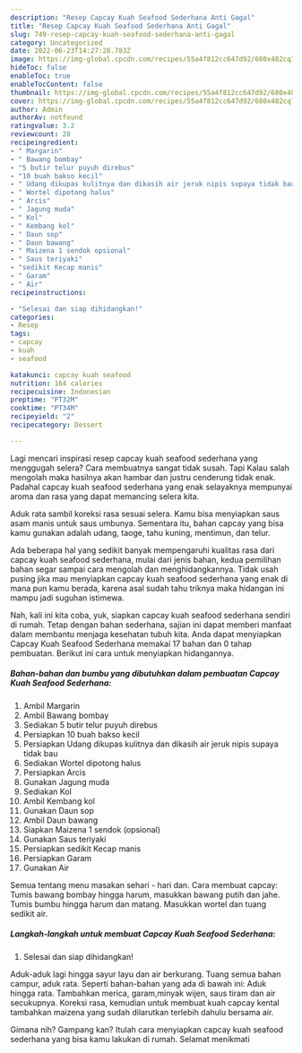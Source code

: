 ```yaml
---
description: "Resep Capcay Kuah Seafood Sederhana Anti Gagal"
title: "Resep Capcay Kuah Seafood Sederhana Anti Gagal"
slug: 749-resep-capcay-kuah-seafood-sederhana-anti-gagal
category: Uncategorized
date: 2022-06-23T14:27:28.783Z
image: https://img-global.cpcdn.com/recipes/55a4f812cc647d92/680x482cq70/capcay-kuah-seafood-sederhana-foto-resep-utama.jpg
hideToc: false
enableToc: true
enableTocContent: false
thumbnail: https://img-global.cpcdn.com/recipes/55a4f812cc647d92/680x482cq70/capcay-kuah-seafood-sederhana-foto-resep-utama.jpg
cover: https://img-global.cpcdn.com/recipes/55a4f812cc647d92/680x482cq70/capcay-kuah-seafood-sederhana-foto-resep-utama.jpg
author: Admin
authorAv: notfound
ratingvalue: 3.2
reviewcount: 20
recipeingredient:
- " Margarin"
- " Bawang bombay"
- "5 butir telur puyuh direbus"
- "10 buah bakso kecil"
- " Udang dikupas kulitnya dan dikasih air jeruk nipis supaya tidak bau"
- " Wortel dipotong halus"
- " Arcis"
- " Jagung muda"
- " Kol"
- " Kembang kol"
- " Daun sop"
- " Daun bawang"
- " Maizena 1 sendok opsional"
- " Saus teriyaki"
- "sedikit Kecap manis"
- " Garam"
- " Air"
recipeinstructions:

- "Selesai dan siap dihidangkan!"
categories:
- Resep
tags:
- capcay
- kuah
- seafood

katakunci: capcay kuah seafood 
nutrition: 164 calories
recipecuisine: Indonesian
preptime: "PT32M"
cooktime: "PT34M"
recipeyield: "2"
recipecategory: Dessert

---
```



Lagi mencari inspirasi resep capcay kuah seafood sederhana yang menggugah selera? Cara membuatnya sangat tidak susah. Tapi Kalau salah mengolah maka hasilnya akan hambar dan justru cenderung tidak enak. Padahal capcay kuah seafood sederhana yang enak selayaknya mempunyai aroma dan rasa yang dapat memancing selera kita.


Aduk rata sambil koreksi rasa sesuai selera. Kamu bisa menyiapkan saus asam manis untuk saus umbunya. Sementara itu, bahan capcay yang bisa kamu gunakan adalah udang, taoge, tahu kuning, mentimun, dan telur.

Ada beberapa hal yang sedikit banyak mempengaruhi kualitas rasa dari capcay kuah seafood sederhana, mulai dari jenis bahan, kedua pemilihan bahan segar sampai cara mengolah dan menghidangkannya. Tidak usah pusing jika mau menyiapkan capcay kuah seafood sederhana yang enak di mana pun kamu berada, karena asal sudah tahu triknya maka hidangan ini mampu jadi suguhan istimewa.


Nah, kali ini kita coba, yuk, siapkan capcay kuah seafood sederhana sendiri di rumah. Tetap dengan bahan sederhana, sajian ini dapat memberi manfaat dalam membantu menjaga kesehatan tubuh kita. Anda dapat menyiapkan Capcay Kuah Seafood Sederhana memakai 17 bahan dan 0 tahap pembuatan. Berikut ini cara untuk menyiapkan hidangannya.

<!--inarticleads1-->

##### Bahan-bahan dan bumbu yang dibutuhkan dalam pembuatan Capcay Kuah Seafood Sederhana:

1. Ambil  Margarin
1. Ambil  Bawang bombay
1. Sediakan 5 butir telur puyuh direbus
1. Persiapkan 10 buah bakso kecil
1. Persiapkan  Udang dikupas kulitnya dan dikasih air jeruk nipis supaya tidak bau
1. Sediakan  Wortel dipotong halus
1. Persiapkan  Arcis
1. Gunakan  Jagung muda
1. Sediakan  Kol
1. Ambil  Kembang kol
1. Gunakan  Daun sop
1. Ambil  Daun bawang
1. Siapkan  Maizena 1 sendok (opsional)
1. Gunakan  Saus teriyaki
1. Persiapkan sedikit Kecap manis
1. Persiapkan  Garam
1. Gunakan  Air


Semua tentang menu masakan sehari - hari dan. Cara membuat capcay: Tumis bawang bombay hingga harum, masukkan bawang putih dan jahe. Tumis bumbu hingga harum dan matang. Masukkan wortel dan tuang sedikit air. 

<!--inarticleads2-->

##### Langkah-langkah untuk membuat Capcay Kuah Seafood Sederhana:


1. Selesai dan siap dihidangkan!

Aduk-aduk lagi hingga sayur layu dan air berkurang. Tuang semua bahan campur, aduk rata. Seperti bahan-bahan yang ada di bawah ini: Aduk hingga rata. Tambahkan merica, garam,minyak wijen, saus tiram dan air secukupnya. Koreksi rasa, kemudian untuk membuat kuah capcay kental tambahkan maizena yang sudah dilarutkan terlebih dahulu bersama air. 

Gimana nih? Gampang kan? Itulah cara menyiapkan capcay kuah seafood sederhana yang bisa kamu lakukan di rumah. Selamat menikmati

